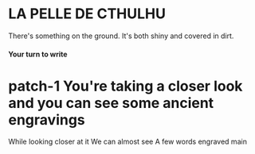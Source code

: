 # LA PELLE DE CTHULHU

There's something on the ground. It's both shiny and covered in dirt. 

#### Your turn to write
patch-1
You're taking a closer look and you can see some ancient engravings
=======
While looking closer at it
We can almost see 
A few words engraved
main
